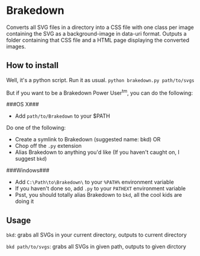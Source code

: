 Brakedown
=========

Converts all SVG files in a directory into a CSS file with one class per image containing the SVG as a background-image in data-uri format. Outputs a folder containing that CSS file and a HTML page displaying the converted images.

How to install
--------------
Well, it's a python script. Run it as usual. `python brakedown.py path/to/svgs`

But if you want to be a Brakedown Power User<sup>tm</sup>, you can do the following:

###OS X###
- Add `path/to/Brakedown` to your $PATH

Do one of the following:
- Create a symlink to Brakedown (suggested name: bkd)
OR
- Chop off the `.py` extension
- Alias Brakedown to anything you'd like (If you haven't caught on, I suggest `bkd`)

###Windows###
- Add `C:\Path\to\Brakedown\` to your `%PATH%` environment variable
- If you haven't done so, add `.py` to your `PATHEXT` environment variable
- Psst, you should totally alias Brakedown to `bkd`, all the cool kids are doing it

Usage
-----
`bkd`: grabs all SVGs in your current directory, outputs to current directory

`bkd path/to/svgs`: grabs all SVGs in given path, outputs to given dirctory